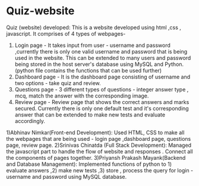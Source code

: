 # Quiz-website
Quiz (website) developed:
This is a website developed using html ,css , javascript.
It comprises of 4 types of webpages-
1) Login page - It takes input from user - username and password ,currently there is only one valid username and password that is being used in the website. This can be extended to many users and password being stored in the host server's database using MySQL and Python.(python file contains the functions that can be used further)
2) Dashboard page - It is the dashboard page consisting of username and two options - take quiz and review.
3) Questions page - 3 different types of questions - integer answer type , mcq, match the answer with the corresponding image. 
4) Review page - Review page that shows the correct answers and marks secured. Currently there is only one default test and it's corresponding answer that can be extended to make new tests and evaluate accordingly.

1)Abhinav Nimkar(Front-end Development):
Used HTML, CSS to make all the webpages that are being used - login page ,dashboard page, questions page, review page.
2)Srinivas Chinatda (Full Stack Development):
Managed the javascript part to handle the flow of website and responses . Connect all the components of pages together.
3)Priyansh Prakash Mayank(Backend and Database Management):
Implemented functions of python to 1) evaluate answers ,2) make new tests ,3) store , process the query for login - username and password using MySQL database.
